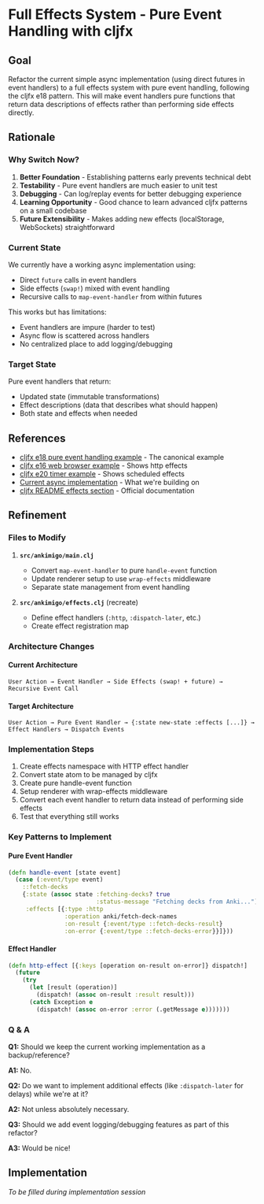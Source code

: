 # Full Effects System - Pure Event Handling with cljfx

## Goal
Refactor the current simple async implementation (using direct futures in event handlers) to a full effects system with pure event handling, following the cljfx e18 pattern. This will make event handlers pure functions that return data descriptions of effects rather than performing side effects directly.

## Rationale

### Why Switch Now?
1. **Better Foundation** - Establishing patterns early prevents technical debt
2. **Testability** - Pure event handlers are much easier to unit test
3. **Debugging** - Can log/replay events for better debugging experience
4. **Learning Opportunity** - Good chance to learn advanced cljfx patterns on a small codebase
5. **Future Extensibility** - Makes adding new effects (localStorage, WebSockets) straightforward

### Current State
We currently have a working async implementation using:
- Direct `future` calls in event handlers
- Side effects (`swap!`) mixed with event handling
- Recursive calls to `map-event-handler` from within futures

This works but has limitations:
- Event handlers are impure (harder to test)
- Async flow is scattered across handlers
- No centralized place to add logging/debugging

### Target State
Pure event handlers that return:
- Updated state (immutable transformations)
- Effect descriptions (data that describes what should happen)
- Both state and effects when needed

## References
- [cljfx e18 pure event handling example](https://github.com/cljfx/cljfx/blob/master/examples/e18_pure_event_handling.clj) - The canonical example
- [cljfx e16 web browser example](https://github.com/cljfx/cljfx/blob/master/examples/e16_web_browser.clj) - Shows http effects
- [cljfx e20 timer example](https://github.com/cljfx/cljfx/blob/master/examples/e20_timer.clj) - Shows scheduled effects
- [Current async implementation](./01-async-effects-futures.md) - What we're building on
- [cljfx README effects section](https://github.com/cljfx/cljfx#effects-and-coeffects) - Official documentation

## Refinement

### Files to Modify
1. **`src/ankimigo/main.clj`**
   - Convert `map-event-handler` to pure `handle-event` function
   - Update renderer setup to use `wrap-effects` middleware
   - Separate state management from event handling

2. **`src/ankimigo/effects.clj`** (recreate)
   - Define effect handlers (`:http`, `:dispatch-later`, etc.)
   - Create effect registration map

### Architecture Changes

#### Current Architecture
```
User Action → Event Handler → Side Effects (swap! + future) → Recursive Event Call
```

#### Target Architecture
```
User Action → Pure Event Handler → {:state new-state :effects [...]} → Effect Handlers → Dispatch Events
```

### Implementation Steps
1. Create effects namespace with HTTP effect handler
2. Convert state atom to be managed by cljfx
3. Create pure handle-event function
4. Setup renderer with wrap-effects middleware
5. Convert each event handler to return data instead of performing side effects
6. Test that everything still works

### Key Patterns to Implement

#### Pure Event Handler
```clojure
(defn handle-event [state event]
  (case (:event/type event)
    ::fetch-decks
    {:state (assoc state :fetching-decks? true
                         :status-message "Fetching decks from Anki...")
     :effects [{:type :http
                :operation anki/fetch-deck-names
                :on-result {:event/type ::fetch-decks-result}
                :on-error {:event/type ::fetch-decks-error}}]}))
```

#### Effect Handler
```clojure
(defn http-effect [{:keys [operation on-result on-error]} dispatch!]
  (future
    (try
      (let [result (operation)]
        (dispatch! (assoc on-result :result result)))
      (catch Exception e
        (dispatch! (assoc on-error :error (.getMessage e)))))))
```

### Q & A

**Q1:** Should we keep the current working implementation as a backup/reference?

**A1:** No.

**Q2:** Do we want to implement additional effects (like `:dispatch-later` for delays) while we're at it?

**A2:** Not unless absolutely necessary.

**Q3:** Should we add event logging/debugging features as part of this refactor?

**A3:** Would be nice!

## Implementation

*To be filled during implementation session*

